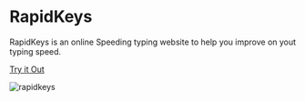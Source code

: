 # RapidKeys

RapidKeys is an online Speeding typing website to help you improve on yout typing speed.

[Try it Out](https://krytax-24.github.io/RapidKeys/)

![rapidkeys](https://github.com/Krytax-24/RapidKeys/assets/81406458/50db2275-42b5-4443-9d87-8356710b64b3)
